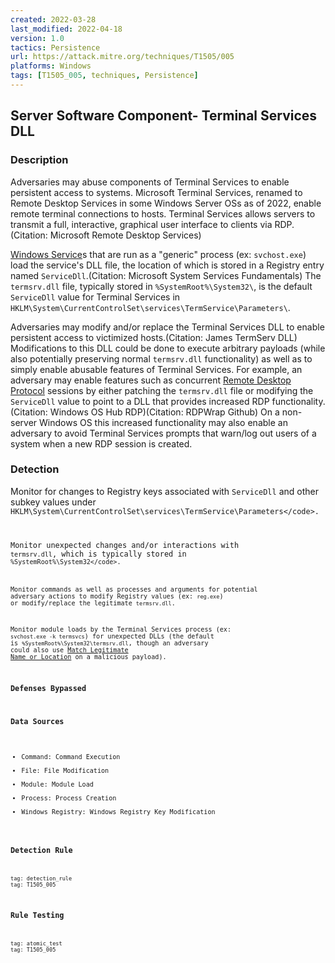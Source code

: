 ```yaml
---
created: 2022-03-28
last_modified: 2022-04-18
version: 1.0
tactics: Persistence
url: https://attack.mitre.org/techniques/T1505/005
platforms: Windows
tags: [T1505_005, techniques, Persistence]
---
```


## Server Software Component- Terminal Services DLL

### Description

Adversaries may abuse components of Terminal Services to enable persistent access to systems. Microsoft Terminal Services, renamed to Remote Desktop Services in some Windows Server OSs as of 2022, enable remote terminal connections to hosts. Terminal Services allows servers to transmit a full, interactive, graphical user interface to clients via RDP.(Citation: Microsoft Remote Desktop Services)

[Windows Service](https://attack.mitre.org/techniques/T1543/003)s that are run as a "generic" process (ex: <code>svchost.exe</code>) load the service's DLL file, the location of which is stored in a Registry entry named <code>ServiceDll</code>.(Citation: Microsoft System Services Fundamentals) The <code>termsrv.dll</code> file, typically stored in `%SystemRoot%\System32\`, is the default <code>ServiceDll</code> value for Terminal Services in `HKLM\System\CurrentControlSet\services\TermService\Parameters\`.

Adversaries may modify and/or replace the Terminal Services DLL to enable persistent access to victimized hosts.(Citation: James TermServ DLL) Modifications to this DLL could be done to execute arbitrary payloads (while also potentially preserving normal <code>termsrv.dll</code> functionality) as well as to simply enable abusable features of Terminal Services. For example, an adversary may enable features such as concurrent [Remote Desktop Protocol](https://attack.mitre.org/techniques/T1021/001) sessions by either patching the <code>termsrv.dll</code> file or modifying the <code>ServiceDll</code> value to point to a DLL that provides increased RDP functionality.(Citation: Windows OS Hub RDP)(Citation: RDPWrap Github) On a non-server Windows OS this increased functionality may also enable an adversary to avoid Terminal Services prompts that warn/log out users of a system when a new RDP session is created.

### Detection

Monitor for changes to Registry keys associated with <code>ServiceDll</code> and other subkey values under <code>HKLM\System\CurrentControlSet\services\TermService\Parameters\</code>.

Monitor unexpected changes and/or interactions with <code>termsrv.dll</code>, which is typically stored in <code>%SystemRoot%\System32\</code>.

Monitor commands as well as  processes and arguments for potential adversary actions to modify Registry values (ex: <code>reg.exe</code>) or modify/replace the legitimate <code>termsrv.dll</code>.

Monitor module loads by the Terminal Services process (ex: <code>svchost.exe -k termsvcs</code>) for unexpected DLLs (the default is <code>%SystemRoot%\System32\termsrv.dll</code>, though an adversary could also use [Match Legitimate Name or Location](https://attack.mitre.org/techniques/T1036/005) on a malicious payload).

### Defenses Bypassed



### Data Sources

  - Command: Command Execution
  -  File: File Modification
  -  Module: Module Load
  -  Process: Process Creation
  -  Windows Registry: Windows Registry Key Modification
### Detection Rule

```query
tag: detection_rule
tag: T1505_005
```

### Rule Testing

```query
tag: atomic_test
tag: T1505_005
```
